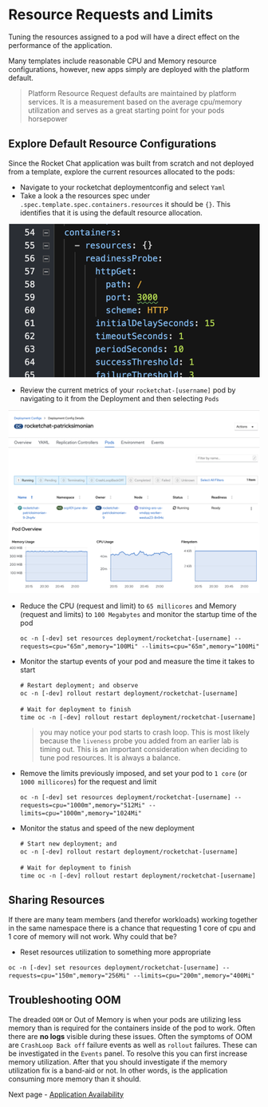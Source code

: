 # Resource Requests and Limits
Tuning the resources assigned to a pod will have a direct effect on the performance of the application. 

Many templates include reasonable CPU and Memory resource configurations, however, new apps simply are deployed with the platform default. 

> Platform Resource Request defaults are maintained by platform services. It is a measurement based on the average cpu/memory utilization and serves as a great starting point for your pods horsepower

## Explore Default Resource Configurations
Since the Rocket Chat application was built from scratch and not deployed from a template, explore the current resources allocated to the pods: 

- Navigate to your rocketchat deploymentconfig and select `Yaml`
- Take a look a the resources spec under `.spec.template.spec.containers.resources`
  it should be `{}`. This identifies that it is using the default resource allocation.

![](./images/11_resources_01.png)


- Review the current metrics of your `rocketchat-[username]` pod by navigating to it from the Deployment and then selecting `Pods`

![](./images/11_resources_02.png)
![](./images/11_resources_03.png)

- Reduce the CPU (request and limit) to `65 millicores` and Memory (request and limits) to `100 Megabytes` and monitor the startup time of the pod
  ```oc:cli
  oc -n [-dev] set resources deployment/rocketchat-[username] --requests=cpu="65m",memory="100Mi" --limits=cpu="65m",memory="100Mi"
  ```
- Monitor the startup events of your pod and measure the time it takes to start
  ```oc:cli
  # Restart deployment; and observe
  oc -n [-dev] rollout restart deployment/rocketchat-[username]

  # Wait for deployment to finish
  time oc -n [-dev] rollout restart deployment/rocketchat-[username]
  ```

  > you may notice your pod starts to crash loop. This is most likely because the `liveness` probe you added from an earlier lab is timing out. This is an important consideration when deciding to tune pod resources. It is always a balance.

- Remove the limits previously imposed, and set your pod to `1 core` (or `1000 millicores`) for the request and limit
  ```oc:cli
  oc -n [-dev] set resources deployment/rocketchat-[username] --requests=cpu="1000m",memory="512Mi" --limits=cpu="1000m",memory="1024Mi"
  ```

- Monitor the status and speed of the new deployment
  ```oc:cli
  # Start new deployment; and
  oc -n [-dev] rollout restart deployment/rocketchat-[username]

  # Wait for deployment to finish
  time oc -n [-dev] rollout restart deployment/rocketchat-[username]
  ```

## Sharing Resources

If there are many team members (and therefor workloads) working together in the same namespace there is a chance that requesting 1 core of cpu and 1 core of memory will not work. Why could that be?

- Reset resources utilization to something more appropriate

```oc:cli
oc -n [-dev] set resources deployment/rocketchat-[username] --requests=cpu="150m",memory="256Mi" --limits=cpu="200m",memory="400Mi"
```

## Troubleshooting OOM

The dreaded `OOM` or Out of Memory is when your pods are utilizing less memory than is required for the containers inside of the pod to work. Often there are __no logs__ visible during these issues. Often the symptoms of OOM are `CrashLoop Back off` failure events as well as `rollout` failures. These can be investigated in the `Events` panel. To resolve this you can first increase memory utilization. After that you should investigate if the memory utilization fix is a band-aid or not. In other words, is the application consuming more memory than it should.

Next page - [Application Availability](./06_application_availability.md) 
